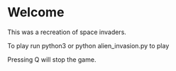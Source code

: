 # Welcome

This was a recreation of space invaders.

To play run python3 or python alien_invasion.py to play

Pressing Q will stop the game.
